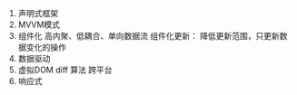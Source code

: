 1. 声明式框架
2. MVVM模式
3. 组件化
  高内聚、低耦合、单向数据流
  组件化更新： 降低更新范围，只更新数据变化的操作
4. 数据驱动
5. 虚拟DOM
    diff 算法
    跨平台
6. 响应式